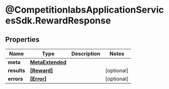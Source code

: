 # @CompetitionlabsApplicationServicesSdk.RewardResponse

## Properties

Name | Type | Description | Notes
------------ | ------------- | ------------- | -------------
**meta** | [**MetaExtended**](MetaExtended.md) |  | 
**results** | [**[Reward]**](Reward.md) |  | [optional] 
**errors** | [**[Error]**](Error.md) |  | [optional] 


